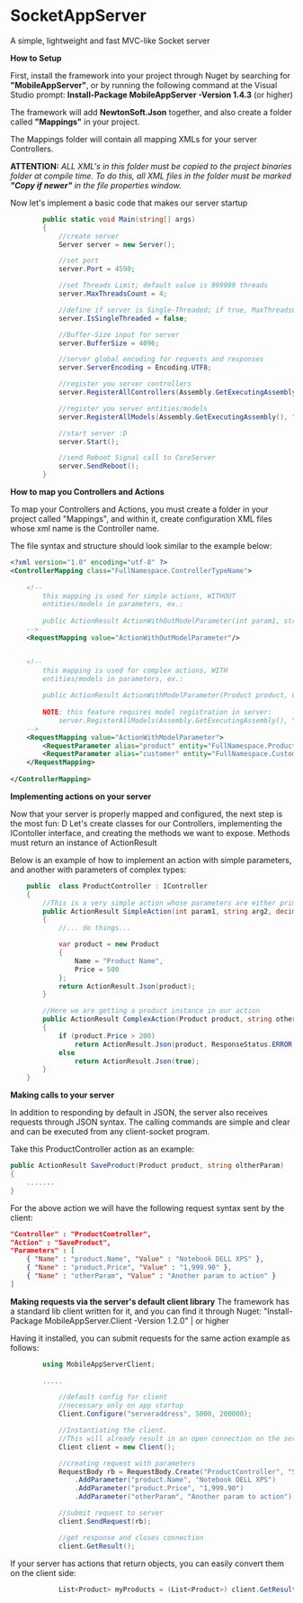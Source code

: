 # SocketAppServer
A simple, lightweight and fast MVC-like Socket server


**How to Setup**

First, install the framework into your project through Nuget by searching for **"MobileAppServer"**, or by running the following command at the Visual Studio prompt: **Install-Package MobileAppServer -Version 1.4.3** (or higher)

The framework will add **NewtonSoft.Json** together, and also create a folder called **"Mappings"** in your project.

The Mappings folder will contain all mapping XMLs for your server Controllers.

**ATTENTION:** *ALL XML's in this folder must be copied to the project binaries folder at compile time.
To do this, all XML files in the folder must be marked **"Copy if newer"** in the file properties window.*

Now let's implement a basic code that makes our server startup

```C#
        public static void Main(string[] args)
        {
            //create server
            Server server = new Server();

            //set port
            server.Port = 4590;

            //set Threads Limit; default value is 999999 threads
            server.MaxThreadsCount = 4;

            //define if server is Single-Threaded; if true, MaxThreadsCount is ignored
            server.IsSingleThreaded = false;

            //Buffer-Size input for server
            server.BufferSize = 4096;

            //server global encoding for requests and responses
            server.ServerEncoding = Encoding.UTF8;

            //register you server controllers
            server.RegisterAllControllers(Assembly.GetExecutingAssembly(), "FullNamespaceNameForControllers");

            //register you server entities/models
            server.RegisterAllModels(Assembly.GetExecutingAssembly(), "FullNamespaceNameForModels");

            //start server :D
            server.Start();

            //send Reboot Signal call to CoreServer
            server.SendReboot();
        }
```


**How to map you Controllers and Actions**

To map your Controllers and Actions, you must create a folder in your project called "Mappings", and within it, create configuration XML files whose xml name is the Controller name.

The file syntax and structure should look similar to the example below:

```XML
<?xml version="1.0" encoding="utf-8" ?>
<ControllerMapping class="FullNamespace.ControllerTypeName">
	
	<!-- 
		this mapping is used for simple actions, WITHOUT
		entities/models in parameters, ex.:
		
		public ActionResult ActionWithOutModelParameter(int param1, string param2, decimal param3) ...
	-->
	<RequestMapping value="ActionWithOutModelParameter"/>


	<!-- 
		this mapping is used for complex actions, WITH
		entities/models in parameters, ex.:
		
		public ActionResult ActionWithModelParameter(Product product, Customer customer) ...
		
		NOTE: this feature requires model registration in server: 
		    server.RegisterAllModels(Assembly.GetExecutingAssembly(), "FullNamespaceNameForModels");
	-->
	<RequestMapping value="ActionWithModelParameter">
		<RequestParameter alias="product" entity="FullNamespace.Product" />
		<RequestParameter alias="customer" entity="FullNamespace.Customer" />
	</RequestMapping>
	
</ControllerMapping>
```
**Implementing actions on your server**

Now that your server is properly mapped and configured, the next step is the most fun: D
Let's create classes for our Controllers, implementing the IContoller interface, and creating the methods we want to expose.
Methods must return an instance of ActionResult

Below is an example of how to implement an action with simple parameters, and another with parameters of complex types:

```C#
    public  class ProductController : IController
    {
        //This is a very simple action whose parameters are either primitive or basic C # types
        public ActionResult SimpleAction(int param1, string arg2, decimal param3)
        {
            //... do things...

            var product = new Product
            {
                Name = "Product Name",
                Price = 500
            };
            return ActionResult.Json(product);
        }

        //Here we are getting a product instance in our action
        public ActionResult ComplexAction(Product product, string otherParam)
        {
            if (product.Price > 200)
                return ActionResult.Json(product, ResponseStatus.ERROR, "Invalid product");
            else
                return ActionResult.Json(true);
        }
    }
```

**Making calls to your server**

In addition to responding by default in JSON, the server also receives requests through JSON syntax.
The calling commands are simple and clear and can be executed from any client-socket program.

Take this ProductController action as an example:

```C#
public ActionResult SaveProduct(Product product, string oltherParam)
{
    .......
}
```
For the above action we will have the following request syntax sent by the client:

```JSON
"Controller" : "ProductController",
"Action" : "SaveProduct",
"Parameters" : [
	{ "Name" : "product.Name", "Value" : "Notebook DELL XPS" },
	{ "Name" : "product.Price", "Value" : "1,999.90" },
	{ "Name" : "otherParam", "Value" : "Another param to action" }
]
```

**Making requests via the server's default client library**
The framework has a standard lib client written for it, and you can find it through Nuget:
"Install-Package MobileAppServer.Client -Version 1.2.0" | or higher

Having it installed, you can submit requests for the same action example as follows:

```C#
	    using MobileAppServerClient;
	    
	    .....

            //default config for client
            //necessary only on app startup
            Client.Configure("serveraddress", 5000, 200000);

            //Instantiating the client. 
            //This will already result in an open connection on the server.
            Client client = new Client();

            //creating request with parameters
            RequestBody rb = RequestBody.Create("ProductController", "SaveProduct")
                .AddParameter("product.Name", "Notebook DELL XPS")
                .AddParameter("product.Price", "1,999.90")
                .AddParameter("otherParam", "Another param to action");

            //submit request to server
            client.SendRequest(rb);

            //get response and closes connection
            client.GetResult();
```

If your server has actions that return objects, you can easily convert them on the client side:

```C#
            List<Product> myProducts = (List<Product>) client.GetResult(typeof(List<Product>)).Entity;
```
